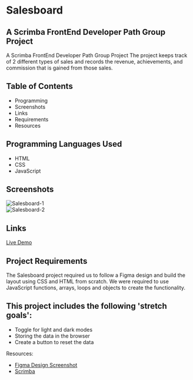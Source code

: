 # Salesboard
## A Scrimba FrontEnd Developer Path Group Project
A Scrimba FrontEnd Developer Path Group Project
The project keeps track of 2 different types of sales and
records the revenue, achievements, and commission that is
gained from those sales.

## Table of Contents
- Programming 
- Screenshots
- Links
- Requirements
- Resources

## Programming Languages Used
  - HTML
  - CSS
  - JavaScript

## Screenshots
![Salesboard-1](https://user-images.githubusercontent.com/91621041/223522066-8b18fd32-34f0-4523-a1e7-44ccf0bd7930.png)  
![Salesboard-2](https://user-images.githubusercontent.com/91621041/223522104-e0e49729-3da7-4201-804d-3a8515103ab7.png)

## Links
 [Live Demo]( https://)

## Project Requirements
The Salesboard project required us to follow a Figma design
and build the layout using CSS and HTML from scratch.
We were required to use JavaScript functions, arrays, loops
and objects to create the functionality.

## This project includes the following 'stretch goals':
  - Toggle for light and dark modes
  - Storing the data in the browser
  - Create a button to reset the data

Resources:
  - [Figma Design Screenshot](https://www.figma.com/file/7sKjOMc3s9LQ2rAnnSbI4V/Salesboard?node-id=0%3A1&t=YZrlLoyluImrFuCw-0)
  - [Scrimba](https://scrimba.com/)
